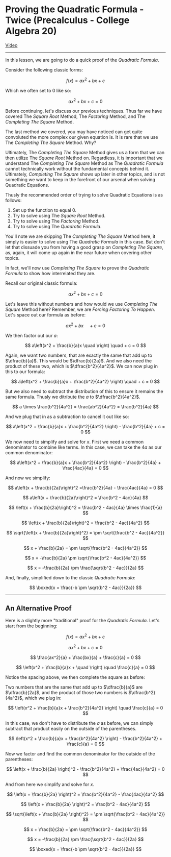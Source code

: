 # Proving the Quadratic Formula - Twice (Precalculus - College Algebra 20)

[Video](https://www.youtube.com/watch?v=2BUg_w1Cu9E)

---

In this lesson, we are going to do a quick proof of the _Quadratic Formula_.

Consider the following classic forms:

$$ f(x) = ax^2 + bx + c $$

Which we often set to $0$ like so:

$$ ax^2 + bx + c = 0 $$

Before continuing, let's discuss our previous techniques. Thus far we have
covered The _Square Root_ Method, The _Factoring_ Method, and The _Completing
The Square_ Method.

The last method we covered, you may have noticed can get quite convoluted the
more complex our given equation is. It is rare that we use The _Completing The
Square_ Method. Why?

Ultimately, The _Completing The Square_ Method gives us a form that we can then
utilize The _Square Root_ Method on. Regardless, it is important that we
understand The _Completing The Square_ Method as The _Quadratic Formula_ cannot
technically work without the fundamental concepts behind it. Ultimately,
_Completing The Square_ shows up later in other topics, and is not something we
want to keep in the forefront of our arsenal when solving Quadratic Equations.

Thusly the recommended order of trying to solve Quadratic Equations is as
follows:

1. Set up the function to equal $0$.
2. Try to solve using The _Square Root_ Method.
3. Try to solve using The _Factoring_ Method.
4. Try to solve using The _Quadratic Formula_.

You'll note we are skipping The _Completing The Square_ Method here, it simply
is easier to solve using The _Quadratic Formula_ in this case. But don't let
that dissuade you from having a good grasp on _Completing The Square_, as,
again, it will come up again in the near future when covering other topics.

In fact, we'll now use _Completing The Square_ to prove the _Quadratic Formula_
to show how interrelated they are.

Recall our original classic formula:

$$ ax^2 + bx + c = 0 $$

Let's leave this without numbers and how would we use _Completing The Square_
Method here? Remember, we are _Forcing Factoring To Happen_. Let's space out our
formula as before:

$$ ax^2 + bx \quad + c = 0 $$

We then factor out our $a$:

$$ a\left(x^2 + \frac{b}{a}x \quad \right) \quad + c = 0 $$

Again, we want two numbers, that are exactly the same that add up to
$\dfrac{b}{a}$. This would be $\dfrac{b}{2a}$. And we also need the product of
these two, which is $\dfrac{b^2}{4a^2}$. We can now plug in this to our formula:

$$ a\left(x^2 + \frac{b}{a}x + \frac{b^2}{4a^2} \right) \quad + c = 0 $$

But we also need to subtract the distribution of this to ensure it remains the
same formula. Thusly we ditribute the $a$ to $\dfrac{b^2}{4a^2}$.

$$ a \times \frac{b^2}{4a^2} = \frac{ab^2}{4a^2} = \frac{b^2}{4a} $$

And we plug that in as a subtraction to cancel it out like so:

$$ a\left(x^2 + \frac{b}{a}x + \frac{b^2}{4a^2} \right) - \frac{b^2}{4a} + c = 0 $$

We now need to simplify and solve for $x$. First we need a common denominator to
combine like terms. In this case, we can take the $4a$ as our common
denominator:

$$ a\left(x^2 + \frac{b}{a}x + \frac{b^2}{4a^2} \right) - \frac{b^2}{4a} + \frac{4ac}{4a} = 0 $$

And now we simplify:

$$ a\left(x + \frac{b}{2a}\right)^2 =\frac{b^2}{4a} - \frac{4ac}{4a} = 0 $$

$$ a\left(x + \frac{b}{2a}\right)^2 = \frac{b^2 - 4ac}{4a} $$

$$ \left(x + \frac{b}{2a}\right)^2 = \frac{b^2 - 4ac}{4a} \times \frac{1}{a} $$

$$ \left(x + \frac{b}{2a}\right)^2 = \frac{b^2 - 4ac}{4a^2} $$

$$ \sqrt{\left(x + \frac{b}{2a}\right)^2} = \pm \sqrt{\frac{b^2 - 4ac}{4a^2}} $$

$$ x + \frac{b}{2a} = \pm \sqrt{\frac{b^2 - 4ac}{4a^2}} $$

$$ x = -\frac{b}{2a}  \pm \sqrt{\frac{b^2 - 4ac}{4a^2}} $$

$$ x = -\frac{b}{2a}  \pm \frac{\sqrt{b^2 - 4ac}}{2a} $$

And, finally, simplified down to the classic _Quadratic Formula_:

$$ \boxed{x = \frac{-b \pm \sqrt{b^2 - 4ac}}{2a}} $$

---

## An Alternative Proof

Here is a slightly more "traditional" proof for the _Quadratic Formula_. Let's
start from the beginning:

$$ f(x) = ax^2 + bx + c $$

$$ ax^2 + bx + c = 0 $$

$$ \frac{ax^2}{a} + \frac{bx}{a} + \frac{c}{a} = 0 $$

$$ \left(x^2 + \frac{b}{a}x + \quad \right) \quad \frac{c}{a} = 0 $$

Notice the spacing above, we then complete the square as before:

Two numbers that are the same that add up to $\dfrac{b}{a}$ are $\dfrac{b}{2a}$,
and the product of those two numbers is $\dfrac{b^2}{4a^2}$, which we plug in:

$$ \left(x^2 + \frac{b}{a}x + \frac{b^2}{4a^2} \right) \quad \frac{c}{a} = 0 $$

In this case, we don't have to distribute the $a$ as before, we can simply
subtract that product easily on the outside of the parentheses.

$$ \left(x^2 + \frac{b}{a}x + \frac{b^2}{4a^2} \right) - \frac{b^2}{4a^2} + \frac{c}{a} = 0 $$

Now we factor and find the common denominator for the outside of the
parentheses:

$$ \left(x + \frac{b}{2a} \right)^2 - \frac{b^2}{4a^2} + \frac{4ac}{4a^2} = 0 $$

And from here we simplify and solve for $x$.

$$ \left(x + \frac{b}{2a} \right)^2 = \frac{b^2}{4a^2} - \frac{4ac}{4a^2} $$

$$ \left(x + \frac{b}{2a} \right)^2 = \frac{b^2 - 4ac}{4a^2} $$

$$ \sqrt{\left(x + \frac{b}{2a} \right)^2} = \pm \sqrt{\frac{b^2 - 4ac}{4a^2}} $$

$$ x + \frac{b}{2a} = \pm \sqrt{\frac{b^2 - 4ac}{4a^2}} $$

$$ x = -\frac{b}{2a} \pm \frac{\sqrt{b^2 - 4ac}}{2a} $$

$$ \boxed{x = \frac{-b \pm \sqrt{b^2 - 4ac}}{2a}} $$
